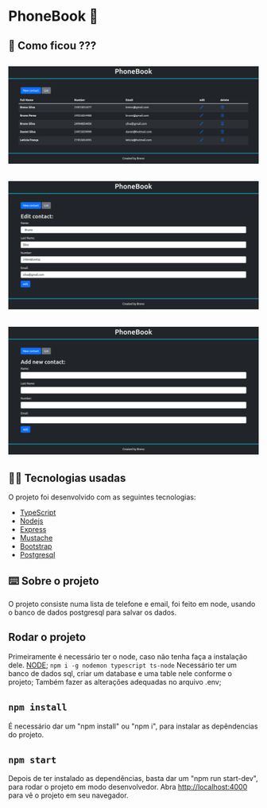 # PhoneBook 📗​

## 👀 Como ficou ???

<img src="./img/list.png" width="600px"></img>
----------
<img src="./img/edit.png" width="600px"></img>
----------
<img src="./img/new.png" width="600px"></img>
----------

## 🧑‍💻 Tecnologias usadas

O projeto foi desenvolvido com as seguintes tecnologias:
- [TypeScript](https://www.typescriptlang.org/)
- [Nodejs](https://nodejs.org/en/docs/)
- [Express](https://expressjs.com/pt-br/)
- [Mustache](https://github.com/janl/mustache.js/)
- [Bootstrap](https://getbootstrap.com/)
- [Postgresql](https://www.postgresql.org/)

## ⌨️ Sobre o projeto

O projeto consiste numa lista de telefone e email, foi feito em node, usando o banco de dados postgresql para salvar os dados.

## Rodar o projeto

Primeiramente é necessário ter o node, caso não tenha faça a instalação dele. [NODE](https://nodejs.org/en/download/);
`npm i -g nodemon typescript ts-node`
Necessário ter um banco de dados sql, criar um database e uma table nele conforme o projeto;
Também fazer as alterações adequadas no arquivo .env;


## `npm install`

É necessário dar um "npm install" ou "npm i", para instalar as depêndencias do projeto.

## `npm start`

Depois de ter instalado as dependências, basta dar um "npm run start-dev", para rodar o projeto em modo desenvolvedor. Abra [http://localhost:4000](http://localhost:4000) para vê o projeto em seu navegador.